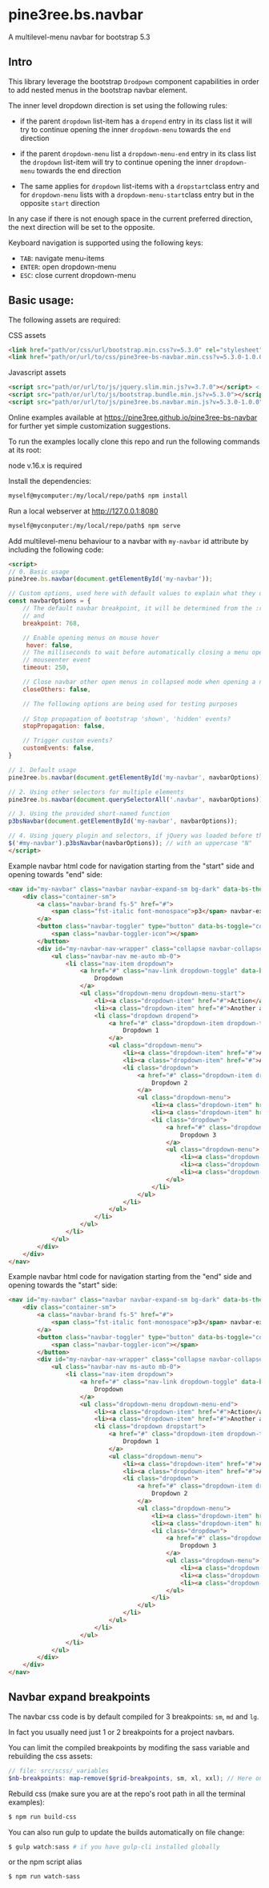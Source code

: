 # pine3ree.bs.navbar

A multilevel-menu navbar for bootstrap 5.3

## Intro

This library leverage the bootstrap `Drodpown` component capabilities in order to
add nested menus in the bootstrap navbar element.

The inner level dropdown direction is set using the following rules:

- if the parent `dropdown` list-item has a `dropend` entry in its class list it
  will try to continue opening the inner `dropdown-menu` towards the `end` direction

- if the parent `dropdown-menu` list a `dropdown-menu-end` entry in its class list
  the `dropdown` list-item  will try to continue opening the inner `dropdown-menu`
  towards the end direction

- The same applies for `dropdown` list-items with a `dropstart`class entry and
  for `dropdown-menu` lists  with a `dropdown-menu-start`class entry but in the
  opposite `start` direction

In any case if there is not enough space in the current preferred direction, the
next direction will be set to the opposite.

Keyboard navigation is supported using the following keys:

- `TAB`: navigate menu-items
- `ENTER`: open dropdown-menu
- `ESC`: close current dropdown-menu

## Basic usage:

The following assets are required:

CSS assets

```html
<link href="path/or/css/url/bootstrap.min.css?v=5.3.0" rel="stylesheet">
<link href="path/or/url/to/css/pine3ree-bs-navbar.min.css?v=5.3.0-1.0.0" rel="stylesheet">
```
Javascript assets

```html
<script src="path/or/url/to/js/jquery.slim.min.js?v=3.7.0"></script> <!-- optional -->
<script src="path/or/url/to/js/bootstrap.bundle.min.js?v=5.3.0"></script>
<script src="path/or/url/to/js/pine3ree.bs.navbar.min.js?v=5.3.0-1.0.0"></script>
```

Online examples available at https://pine3ree.github.io/pine3ree-bs-navbar for
further yet simple customization suggestions.

To run the examples locally clone this repo and run the following commands at its root:

node v.16.x is required

Install the dependencies:

```bash
myself@mycomputer:/my/local/repo/path$ npm install
```

Run a local webserver at http://127.0.0.1:8080

```bash
myself@myconputer:/my/local/repo/path$ npm serve
```

Add multilevel-menu behaviour to a navbar with `my-navbar` id attribute by including
the following code:

```html
<script>
// 0. Basic usage
pine3ree.bs.navbar(document.getElementById('my-navbar'));

// Custom options, used here with default values to explain what they do
const navbarOptions = {
    // The default navbar breakpoint, it will be determined from the :root styles
    // and
    breakpoint: 768,

    // Enable opening menus on mouse hover
     hover: false,
    // The milliseconds to wait before automatically closing a menu opened via
    // mouseenter event
    timeout: 250,

    // Close navbar other open menus in collapsed mode when opening a new menu?
    closeOthers: false,

    // The following options are being used for testing purposes
    
    // Stop propagation of bootstrap 'shown', 'hidden' events?
    stopPropagation: false,

    // Trigger custom events?
    customEvents: false,
}

// 1. Default usage
pine3ree.bs.navbar(document.getElementById('my-navbar', navbarOptions));

// 2. Using other selectors for multiple elements
pine3ree.bs.navbar(document.querySelectorAll('.navbar', navbarOptions));

// 3. Using the provided short-named function
p3bsNavbar(document.getElementById('my-navbar', navbarOptions));

// 4. Using jquery plugin and selectors, if jQuery was loaded before this library
$('#my-navbar').p3bsNavbar(navbarOptions)); // with an uppercase "N"
</script>
```

Example navbar html code for navigation starting from the "start" side and opening towards "end" side:

```html
<nav id="my-navbar" class="navbar navbar-expand-sm bg-dark" data-bs-theme="dark">
    <div class="container-sm">
        <a class="navbar-brand fs-5" href="#">
            <span class="fst-italic font-monospace">p3</span> navbar-expand-sm
        </a>
        <button class="navbar-toggler" type="button" data-bs-toggle="collapse" data-bs-target="#my-navbar-nav-wrapper" aria-controls="my-navbar" aria-expanded="false" aria-label="Toggle Navigation">
            <span class="navbar-toggler-icon"></span>
        </button>
        <div id="my-navbar-nav-wrapper" class="collapse navbar-collapse mt-3 mt-sm-0" data-bs-theme="dark">
            <ul class="navbar-nav me-auto mb-0">
                <li class="nav-item dropdown">
                    <a href="#" class="nav-link dropdown-toggle" data-bs-toggle="dropdown" aria-expanded="false">
                        Dropdown
                    </a>
                    <ul class="dropdown-menu dropdown-menu-start">
                        <li><a class="dropdown-item" href="#">Action</a></li>
                        <li><a class="dropdown-item" href="#">Another action</a></li>
                        <li class="dropdown dropend">
                            <a href="#" class="dropdown-item dropdown-toggle" data-bs-toggle="dropdown" aria-expanded="false">
                                Dropdown 1
                            </a>
                            <ul class="dropdown-menu">
                                <li><a class="dropdown-item" href="#">Action</a></li>
                                <li><a class="dropdown-item" href="#">Another action</a></li>
                                <li class="dropdown">
                                    <a href="#" class="dropdown-item dropdown-toggle" data-bs-toggle="dropdown" aria-expanded="false">
                                        Dropdown 2
                                    </a>
                                    <ul class="dropdown-menu">
                                        <li><a class="dropdown-item" href="#">Action</a></li>
                                        <li><a class="dropdown-item" href="#">Another action</a></li>
                                        <li class="dropdown">
                                            <a href="#" class="dropdown-item dropdown-toggle" data-bs-toggle="dropdown" aria-expanded="false">
                                                Dropdown 3
                                            </a>
                                            <ul class="dropdown-menu">
                                                <li><a class="dropdown-item" href="#">Action</a></li>
                                                <li><a class="dropdown-item" href="#">Another action</a></li>
                                                <li><a class="dropdown-item" href="#">Stop here</a></li>
                                            </ul>
                                        </li>
                                    </ul>
                                </li>
                            </ul>
                        </li>
                    </ul>
                </li>
            </ul>
        </div>
    </div>
</nav>
```


Example navbar html code for navigation starting from the "end" side and opening towards the "start" side:

```html
<nav id="my-navbar" class="navbar navbar-expand-sm bg-dark" data-bs-theme="dark">
    <div class="container-sm">
        <a class="navbar-brand fs-5" href="#">
            <span class="fst-italic font-monospace">p3</span> navbar-expand-sm
        </a>
        <button class="navbar-toggler" type="button" data-bs-toggle="collapse" data-bs-target="#my-navbar-nav-wrapper" aria-controls="my-navbar" aria-expanded="false" aria-label="Toggle Navigation">
            <span class="navbar-toggler-icon"></span>
        </button>
        <div id="my-navbar-nav-wrapper" class="collapse navbar-collapse mt-3 mt-sm-0" data-bs-theme="dark">
            <ul class="navbar-nav ms-auto mb-0">
                <li class="nav-item dropdown">
                    <a href="#" class="nav-link dropdown-toggle" data-bs-toggle="dropdown" aria-expanded="false">
                        Dropdown
                    </a>
                    <ul class="dropdown-menu dropdown-menu-end">
                        <li><a class="dropdown-item" href="#">Action</a></li>
                        <li><a class="dropdown-item" href="#">Another action</a></li>
                        <li class="dropdown dropstart">
                            <a href="#" class="dropdown-item dropdown-toggle" data-bs-toggle="dropdown" aria-expanded="false">
                                Dropdown 1
                            </a>
                            <ul class="dropdown-menu">
                                <li><a class="dropdown-item" href="#">Action</a></li>
                                <li><a class="dropdown-item" href="#">Another action</a></li>
                                <li class="dropdown">
                                    <a href="#" class="dropdown-item dropdown-toggle" data-bs-toggle="dropdown" aria-expanded="false">
                                        Dropdown 2
                                    </a>
                                    <ul class="dropdown-menu">
                                        <li><a class="dropdown-item" href="#">Action</a></li>
                                        <li><a class="dropdown-item" href="#">Another action</a></li>
                                        <li class="dropdown">
                                            <a href="#" class="dropdown-item dropdown-toggle" data-bs-toggle="dropdown" aria-expanded="false">
                                                Dropdown 3
                                            </a>
                                            <ul class="dropdown-menu">
                                                <li><a class="dropdown-item" href="#">Action</a></li>
                                                <li><a class="dropdown-item" href="#">Another action</a></li>
                                                <li><a class="dropdown-item" href="#">Stop here</a></li>
                                            </ul>
                                        </li>
                                    </ul>
                                </li>
                            </ul>
                        </li>
                    </ul>
                </li>
            </ul>
        </div>
    </div>
</nav>
```


## Navbar expand breakpoints

The navbar css code is by default compiled for 3 breakpoints: `sm`, `md` and `lg`.

In fact you usually need just 1 or 2 breakpoints for a project navbars.

You can limit the compiled breakpoints by modifing the sass variable and rebuilding the css assets:

```scss
// file: src/scss/_variables
$nb-breakpoints: map-remove($grid-breakpoints, sm, xl, xxl); // Here only md and lg are included
```

Rebuild css (make sure you are at the repo's root path in all the terminal examples):

```bash
$ npm run build-css
```

You can also run gulp to update the builds automatically on file change:

```bash
$ gulp watch:sass # if you have gulp-cli installed globally
```

or the npm script alias

```bash
$ npm run watch-sass
```

